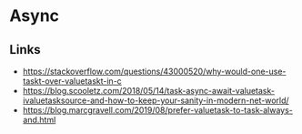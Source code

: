 # Async

## Links

* https://stackoverflow.com/questions/43000520/why-would-one-use-taskt-over-valuetaskt-in-c
* https://blog.scooletz.com/2018/05/14/task-async-await-valuetask-ivaluetasksource-and-how-to-keep-your-sanity-in-modern-net-world/
* https://blog.marcgravell.com/2019/08/prefer-valuetask-to-task-always-and.html
